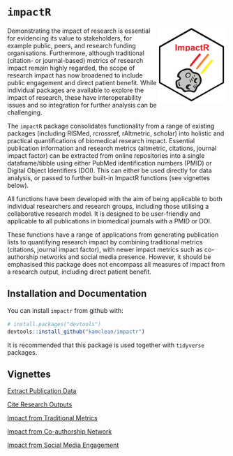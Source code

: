 `impactR`
==========

<img src="man/figures/impactr_logo.png" align="right" width="159" height="174"/>

Demonstrating the impact of research is essential for evidencing its value to stakeholders, for example public, peers, and research funding organisations. Furthermore, although traditional (citation- or journal-based) metrics of research impact remain highly regarded, the scope of research impact has now broadened to include public engagement and direct patient benefit. While individual packages are available to explore the impact of research, these have interoperability issues and so integration for further analysis can be challenging.

The `impactR` package consolidates functionality from a range of existing packages (including RISMed, rcrossref, rAltmetric, scholar) into holistic and practical quantifications of biomedical research impact. Essential publication information and research metrics (altmetric, citations, journal impact factor) can be extracted from online repositories into a single dataframe/tibble using either PubMed identification numbers (PMID) or Digital Object Identifiers (DOI). This can either be used directly for data analysis, or passed to further built-in ImpactR functions (see vignettes below).

All functions have been developed with the aim of being applicable to both individual researchers and research groups, including those utilising a collaborative research model. It is designed to be user-friendly and applicable to all publications in biomedical journals with a PMID or DOI.

These functions have a range of applications from generating publication lists to quantifying research impact by combining traditional metrics (citations, journal impact factor), with newer impact metrics such as co-authorship networks and social media presence. However, it should be emphasised this package does not encompass all measures of impact from a research output, including direct patient benefit. 

Installation and Documentation
------------------------------

You can install `impactr` from github with:

``` r
# install.packages("devtools")
devtools::install_github("kamclean/impactr")
```

It is recommended that this package is used together with `tidyverse` packages.

Vignettes
---------
[Extract Publication Data](https://github.com/kamclean/impactr/blob/master/vignettes/vignette_1_extract.md)

[Cite Research Outputs](https://github.com/kamclean/impactr/blob/master/vignettes/vignette_2_cite.md)

[Impact from Traditional Metrics](...)

[Impact from Co-authorship Network](...)

[Impact from Social Media Engagement](...)
